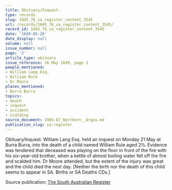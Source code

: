 ```yaml
---
title: Obituary/Inquest.
type: records
slug: 1845_76_sa_register_content_3545
url: /records/1845_76_sa_register_content_3545/
record_id: 1845_76_sa_register_content_3545
date: '1849-05-26'
date_display: null
volume: null
issue_number: null
page: '2'
article_type: obituary
issue_reference: 26 May 1849, page 2
people_mentioned:
- William Lang Esq.
- William Rule
- Dr Moore
places_mentioned:
- Burra Burra
topics:
- death
- inquest
- accident
- scalding
source_document: 1985-87_Northern__Argus.md
publication_slug: sa-register
---
```


Obituary/Inquest.  William Lang Esq. held an inquest on Monday 21 May at Burra Burra, into the death of a child named William Rule aged 2½.  Evidence was tendered that deceased was playing on the floor in front of the fire with his six-year-old brother, when a kettle of almost boiling water fell off the fire and scalded him.  Dr Moore attended, but the extent of the injury was great and the child died the next day.  [Neither the birth nor the death of this child seems to appear in SA. Births or SA Deaths CDs.]

Source publication: [The South Australian Register](/publications/sa-register/)
